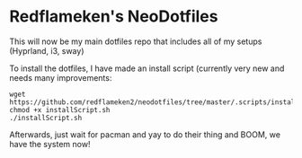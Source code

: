 # Redflameken's NeoDotfiles

This will now be my main dotfiles repo that includes all of my setups (Hyprland, i3, sway)

To install the dotfiles, I have made an install script (currently very new and needs many improvements:
```
wget https://github.com/redflameken2/neodotfiles/tree/master/.scripts/installScript.sh
chmod +x installScript.sh
./installScript.sh
```
Afterwards, just wait for pacman and yay to do their thing and BOOM, we have the system now! <br>
